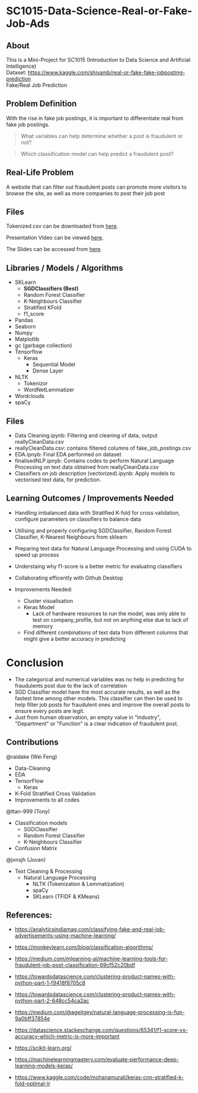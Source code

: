 # SC1015-Data-Science-Real-or-Fake-Job-Ads

## About
This is a Mini-Project for SC1015 (Introduction to Data Science and Artificial Intelligence)  
Dataset: https://www.kaggle.com/shivamb/real-or-fake-fake-jobposting-prediction  
Fake/Real Job Prediction

## Problem Definition
With the rise in fake job postings, it is important to differentiate real from fake job postings. 

> What variables can help determine whether a post is fraudulent or not?

> Which classification model can help predict a fraudulent post?

## Real-Life Problem
A website that can filter out fraudulent posts can promote more visitors to browse the site, as well as more companies to post their job post

## Files

Tokenized.csv can be downloaded from [here](https://drive.google.com/file/d/1AONsu4uFsm-8Srzmib2j-fEWySy6zjzR/view?usp=sharing).

Presentation Video can be viewed [here](https://youtu.be/O_X9zBPZDwo).

The Slides can be accessed from [here](https://docs.google.com/presentation/d/1NE5gMbBkey2jIb4OQ9gxgHhNumLw7Kui/edit?usp=sharing&ouid=109160470030969670371&rtpof=true&sd=true).


## Libraries / Models / Algorithms
- SKLearn
  - **SGDClassifiers (Best)**
  - Random Forest Classifier
  - K-Neighbours Classifier
  - Stratified KFold
  - f1_score
- Pandas
- Seaborn
- Numpy
- Matplotlib
- gc (garbage collection)
- Tensorflow
  - Keras
    - Sequential Model
    - Dense Layer
- NLTK
  - Tokenizor
  - WordNetLemmatizer
- Wordclouds
- spaCy

## Files

- Data Cleaning.ipynb: Filtering and cleaning of data, output reallyCleanData.csv
- reallyCleanData.csv: contains filtered columns of fake_job_postings.csv
- EDA.ipnyb: Final EDA performed on dataset
- finalisedNLP.ipnyb: Contains codes to perform Natural Language Processing on text data obtained from reallyCleanData.csv
- Classifiers on job description (vectorized).ipynb: Apply models to vectorised text data, for prediction.

## Learning Outcomes / Improvements Needed
- Handling imbalanced data with Stratified K-fold for cross validation, configure parameters on classifiers to balance data
- Utilising and properly configuring SGDClassifier, Random Forest Classifier, K-Nearest Neighbours from sklearn
- Preparing text data for Natural Language Processing and using CUDA to speed up process
- Understaing why f1-score is a better metric for evaluating classifiers
- Collaborating efficently with Github Desktop

- Improvements Needed:
  - Cluster visualisation
  - Keras Model
    - Lack of hardware resources to run the model, was only able to test on company_profile, but not on anything else due to lack of memory
  - Find different combinations of text data from different columns that might give a better accuracy in predicting

# Conclusion
- The categorical and numerical variables was no help in predicting for fraudulents post due to the lack of correlation
- SGD Classifier model have the most accurate results, as well as the fastest time among other models. This classifier can then be used to help filter job posts for fraudulent ones and improve the overall posts to ensure every posts are legit.
- Just from human observation, an empty value in "Industry", "Department" or "Function" is a clear indication of fraudulent post.


## Contributions
@raidake (Wei Feng) 
- Data-Cleaning 
- EDA
- TensorFlow
  - Keras
- K-Fold Stratified Cross Validation 
- Improvements to all codes

@ttan-999 (Tony) 
- Classification models
  - SGDClassifier
  - Random Forest Classifier
  - K-Neighbours Classifier
- Confusion Matrix


@jvnsjh (Jovan) 
- Text Cleaning & Processing
  - Natural Language Processing
    - NLTK (Tokenization & Lemmatization)
    - spaCy
    - SKLearn (TFIDF & KMeans)





## References:

- https://analyticsindiamag.com/classifying-fake-and-real-job-advertisements-using-machine-learning/

- https://monkeylearn.com/blog/classification-algorithms/

- https://medium.com/mlearning-ai/machine-learning-tools-for-fraudulent-job-post-classification-69cf52c20bdf

- https://towardsdatascience.com/clustering-product-names-with-python-part-1-f9418f8705c8

- https://towardsdatascience.com/clustering-product-names-with-python-part-2-648cc54ca2ac

- https://medium.com/@ageitgey/natural-language-processing-is-fun-9a0bff37854e

- https://datascience.stackexchange.com/questions/65341/f1-score-vs-accuracy-which-metric-is-more-important

- https://scikit-learn.org/

- https://machinelearningmastery.com/evaluate-performance-deep-learning-models-keras/

- https://www.kaggle.com/code/mohanamurali/keras-cnn-stratified-k-fold-optimal-lr
